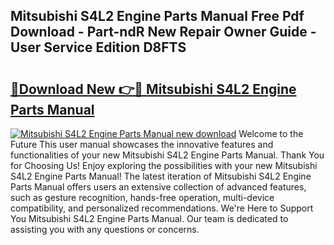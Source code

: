 ## Mitsubishi S4L2 Engine Parts Manual Free Pdf Download - Part-ndR New Repair Owner Guide - User Service Edition D8FTS

# <h2><a href="http://bc77230.oget.top/?id=Mitsubishi+S4L2+Engine+Parts+Manual">🔗Download New 👉🔴 Mitsubishi S4L2 Engine Parts Manual</a></h2>

[![Mitsubishi S4L2 Engine Parts Manual new download](https://i.imgur.com/5g1atiW.png)](http://bc77230.oget.top/?id=Mitsubishi+S4L2+Engine+Parts+Manual)
Welcome to the Future This user manual showcases the innovative features and functionalities of your new Mitsubishi S4L2 Engine Parts Manual. Thank You for Choosing Us! Enjoy exploring the possibilities with your new Mitsubishi S4L2 Engine Parts Manual! The latest iteration of Mitsubishi S4L2 Engine Parts Manual offers users an extensive collection of advanced features, such as gesture recognition, hands-free operation, multi-device compatibility, and personalized recommendations. We're Here to Support You Mitsubishi S4L2 Engine Parts Manual. Our team is dedicated to assisting you with any questions or concerns.
